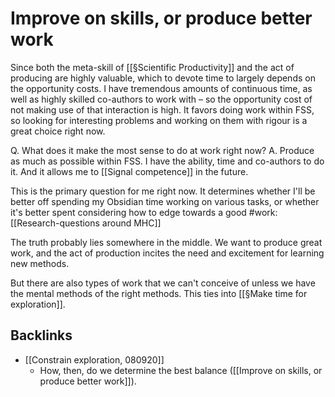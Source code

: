 # Improve on skills, or produce better work
Since both the meta-skill of [[§Scientific Productivity]] and the act of producing are highly valuable, which to devote time to largely depends on the opportunity costs. I have tremendous amounts of continuous time, as well as highly skilled co-authors to work with – so the opportunity cost of not making use of that interaction is high. It favors doing work within FSS, so looking for interesting problems and working on them with rigour is a great choice right now.

Q. What does it make the most sense to do at work right now?
A. Produce as much as possible within FSS. I have the ability, time and co-authors to do it. And it allows me to [[Signal competence]] in the future.

This is the primary question for me right now. It determines whether I'll be better off spending my Obsidian time working on various tasks, or whether it's better spent considering how to edge towards a good #work:
[[Research-questions around MHC]]

The truth probably lies somewhere in the middle. We want to produce great work, and the act of production incites the need and excitement for learning new methods.

But there are also types of work that we can't conceive of unless we have the mental methods of the right methods. This ties into [[§Make time for exploration]].

## Backlinks
* [[Constrain exploration, 080920]]
	* How, then, do we determine the best balance ([[Improve on skills, or produce better work]]).

<!-- #Work #work/research-idea/2. shapeable# -->

<!-- {BearID:0F32929B-EAB5-49A4-8010-C336409BF8C2-15756-0000130BC1FC7A36} -->
